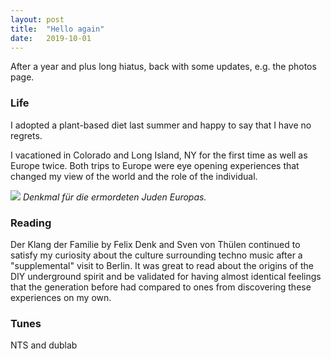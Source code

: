 ```yaml
---
layout: post
title:  "Hello again"
date:   2019-10-01
---
```

After a year and plus long hiatus, back with some updates, e.g. the photos page.


### Life


I adopted a plant-based diet last summer and happy to say that I have no regrets.

I vacationed in Colorado and Long Island, NY for the first time as well as Europe twice. Both trips to Europe were eye opening experiences that changed my view of the world and the role of the individual.


![](../../../images/berlin.jpg)
*Denkmal für die ermordeten Juden Europas.*

### Reading

Der Klang der Familie by Felix Denk and Sven von Thülen continued to satisfy my curiosity about the culture surrounding techno music after a "supplemental" visit to Berlin. It was great to read about the origins of the DIY underground spirit and be validated for having almost identical feelings that the generation before had compared to ones from discovering these experiences on my own. 


### Tunes


NTS and dublab



